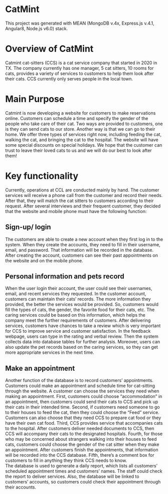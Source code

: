 <h1> CatMint </h1>
This project was generated with MEAN (MongoDB v.4x, Express.js v.4.1, Angular8, Node.js v6.0) stack.

<h1> Overview of CatMint </h1>
Catmint cat-sitters (CCS) is a cat service company that started in 2020 in TX. The company currently has one manager, 5 cat sitters, 10 rooms for cats, provides a variety of services to customers to help them look after their cats. CCS currently only serves people in the local town. 

<h1>Main Purpose</h1>
Catmint is now developing a website for customers to make reservations online. Customers can schedule a time and specify the gender of the people who take care of their cat. Two ways are provided to customers, one is they can send cats to our store. Another way is that we can go to their home. We offer three types of services right now, including feeding the cat, walking the cat, and bringing the cat to the hospital. The website will have some special discounts on special holidays. We hope that the customer can trust to leave their loved cats to us and we will do our best to look after them!

<h1>Key functionality</h1>
Currently, operations at CCL are conducted mainly by hand. The customer services will receive a phone call from the customer and record their needs. After that, they will match the cat sitters to customers according to their request. After several interviews and their frequent customer, they decided that the website and mobile phone must have the following function:

<h2>Sign-up/ login</h2>
The customers are able to create a new account when they first log in to the system. When they create the accounts, they need to fill in their username, email, and password. That information will be recorded in the database. After creating the account, customers can see their past appointments on the website and on the mobile phone.

<h2>Personal information and pets record</h2>
When the user login their account, the user could see their usernames, email, and recent services they requested. In the customer account, customers can maintain their cats’ records. The more information they provided, the better the services would be provided. So, customers would fill the types of cats, the gender, the favorite food for their cats, etc. The caring services could be based on this information, which helps the company meet the further requirements of customers. After delivering services, customers have chances to take a review which is very important for CCS to improve service and customer satisfaction. In the feedback webpage, users can type in the rating and verbal review. Then the system collects data into database tables for further analysis. Moreover, users can also update the pet records based on the caring services, so they can get more appropriate services in the next time.

<h2>Make an appointment</h2>
Another function of the database is to record customers’ appointments. Customers could make an appointment and schedule time for cat-sitting through the website. A customer can choose the services they need when making an appointment.
First, customers could choose “accommodation” in an appointment, then customers could send their cats to CCS and pick up their cats in their intended time. Second, if customers need someone to go to their houses to feed the cat, then they could choose the “Feed” service. Customers can also choose that they need CCS to prepare cat food or they have their own cat food. Third, CCS provides service that accompanies cats to the hospital. After customers deliver needed documents to CCS, then CCS will accompany their cats to the designated hospitals. Fourth, for those who may be concerned about strangers walking into their houses to feed cats, customers could choose the gender of the cat sitter when they make an appointment. After customers finish the appointments, that information will be recorded into the CCS database. Fifth, there’s a comment box for customers to fill in anything they think CCS needs to know.
<br>
The database is used to generate a daily report, which lists all customers’ scheduled appointment times and customers’ names. The staff could check the report to deliver services. Also, the database will be linked to customers’ accounts, so customers could check their appointment through their accounts.



  
